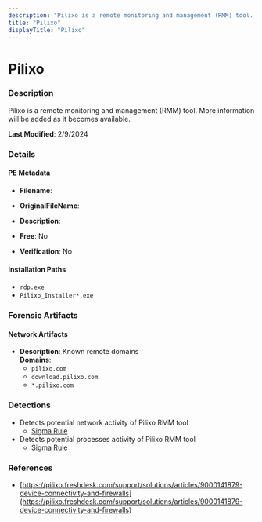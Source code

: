 ```yaml
---
description: "Pilixo is a remote monitoring and management (RMM) tool. More information will be added as it becomes available."
title: "Pilixo"
displayTitle: "Pilixo"
---
```




# Pilixo


### Description

Pilixo is a remote monitoring and management (RMM) tool. More information will be added as it becomes available.



**Last Modified**: 2/9/2024

### Details


#### PE Metadata
- **Filename**: 
- **OriginalFileName**: 
- **Description**: 


- **Free**: No

- **Verification**: No




#### Installation Paths
- `rdp.exe`
- `Pilixo_Installer*.exe`

### Forensic Artifacts




#### Network Artifacts
- **Description**: Known remote domains
<br/>**Domains**:
    - `pilixo.com`
    - `download.pilixo.com`
    - `*.pilixo.com`


### Detections
- Detects potential network activity of Pilixo RMM tool
  - [Sigma Rule](https://github.com/magicsword-io/LOLRMM/blob/main/detections/sigma/pilixo_network_sigma.yml)
- Detects potential processes activity of Pilixo RMM tool
  - [Sigma Rule](https://github.com/magicsword-io/LOLRMM/blob/main/detections/sigma/pilixo_processes_sigma.yml)

### References
- [https://pilixo.freshdesk.com/support/solutions/articles/9000141879-device-connectivity-and-firewalls](https://pilixo.freshdesk.com/support/solutions/articles/9000141879-device-connectivity-and-firewalls)


